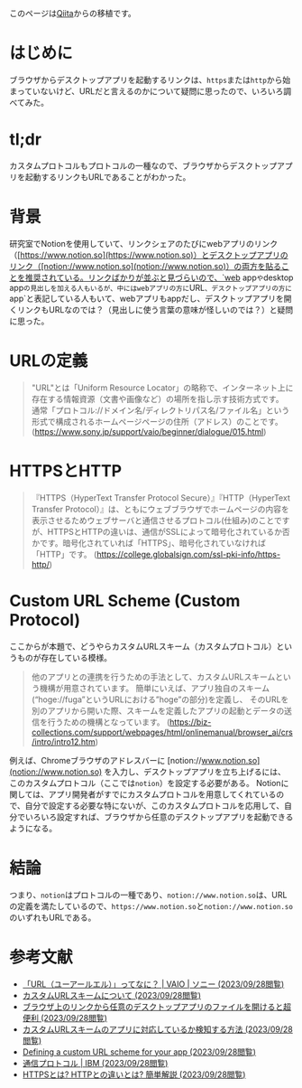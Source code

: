 このページは[Qiita](https://qiita.com/todayzq7/items/d9fadc6b45b510b9e7d6)からの移植です。

# はじめに
ブラウザからデスクトップアプリを起動するリンクは、`https`または`http`から始まっていないけど、URLだと言えるのかについて疑問に思ったので、いろいろ調べてみた。


# tl;dr
カスタムプロトコルもプロトコルの一種なので、ブラウザからデスクトップアプリを起動するリンクもURLであることがわかった。



# 背景
研究室でNotionを使用していて、リンクシェアのたびにwebアプリのリンク（[https://www.notion.so](https://www.notion.so)）とデスクトップアプリのリンク（[notion://www.notion.so](notion://www.notion.so)）の両方を貼ることを推奨されている。リンクばかりが並ぶと見づらいので、`web app`や`desktop app`の見出しを加える人もいるが、中にはwebアプリの方に`URL`、デスクトップアプリの方に`app`と表記している人もいて、webアプリもappだし、デスクトップアプリを開くリンクもURLなのでは？（見出しに使う言葉の意味が怪しいのでは？）と疑問に思った。


# URLの定義
> "URL"とは「Uniform Resource Locator」の略称で、インターネット上に存在する情報資源（文書や画像など）の場所を指し示す技術方式です。 通常「プロトコル://ドメイン名/ディレクトリパス名/ファイル名」という形式で構成されるホームページページの住所（アドレス）のことです。
(https://www.sony.jp/support/vaio/beginner/dialogue/015.html)


# HTTPSとHTTP
> 『HTTPS（HyperText Transfer Protocol Secure）』『HTTP（HyperText Transfer Protocol）』は、ともにウェブブラウザでホームページの内容を表示させるためウェブサーバと通信させるプロトコル(仕組み)のことですが、HTTPSとHTTPの違いは、通信がSSLによって暗号化されているか否かです。暗号化されていれば「HTTPS」、暗号化されていなければ「HTTP」です。
(https://college.globalsign.com/ssl-pki-info/https-http/)


# Custom URL Scheme (Custom Protocol)
ここからが本題で、どうやらカスタムURLスキーム（カスタムプロトコル）というものが存在している模様。

> 他のアプリとの連携を行うための手法として、カスタムURLスキームという機構が用意されています。
簡単にいえば、アプリ独自のスキーム(“hoge://fuga”というURLにおける”hoge”の部分)を定義し、
そのURLを別のアプリから開いた際、スキームを定義したアプリの起動とデータの送信を行うための機構となっています。
(https://biz-collections.com/support/webpages/html/onlinemanual/browser_ai/crs/intro/intro12.htm)

例えば、Chromeブラウザのアドレスバーに [notion://www.notion.so](notion://www.notion.so) を入力し、デスクトップアプリを立ち上げるには、このカスタムプロトコル（ここでは`notion`）を設定する必要がある。
Notionに関しては、アプリ開発者がすでにカスタムプロトコルを用意してくれているので、自分で設定する必要な特にないが、このカスタムプロトコルを応用して、自分でいろいろ設定すれば、ブラウザから任意のデスクトップアプリを起動できるようになる。


# 結論
つまり、`notion`はプロトコルの一種であり、`notion://www.notion.so`は、URLの定義を満たしているので、`https://www.notion.so`と`notion://www.notion.so`のいずれもURLである。




# 参考文献
- [「URL（ユーアールエル）」ってなに？ | VAIO | ソニー (2023/09/28閲覧)](https://www.sony.jp/support/vaio/beginner/dialogue/015.html#:~:text=%22URL%22%E3%81%A8%E3%81%AF%E3%80%8CUniform,%EF%BC%88%E3%82%A2%E3%83%89%E3%83%AC%E3%82%B9%EF%BC%89%E3%81%AE%E3%81%93%E3%81%A8%E3%81%A7%E3%81%99%E3%80%82)
- [カスタムURLスキームについて (2023/09/28閲覧)](https://biz-collections.com/support/webpages/html/onlinemanual/browser_ai/crs/intro/intro12.htm)
- [ブラウザ上のリンクから任意のデスクトップアプリのファイルを開けると超便利 (2023/09/28閲覧)](https://qiita.com/kojimadev/items/74100c8557a92939ef69)
- [カスタムURLスキームのアプリに対応しているか検知する方法 (2023/09/28閲覧)](https://itc-engineering-blog.netlify.app/blogs/custom-protocol)
- [Defining a custom URL scheme for your app (2023/09/28閲覧)](https://developer.apple.com/documentation/xcode/defining-a-custom-url-scheme-for-your-app)
- [通信プロトコル | IBM (2023/09/28閲覧)](https://www.ibm.com/docs/ja/odm/8.5.1?topic=installation-communication-protocols)
- [HTTPSとは? HTTPとの違いとは? 簡単解説 (2023/09/28閲覧)](https://college.globalsign.com/ssl-pki-info/https-http/)
